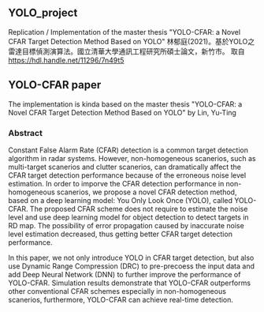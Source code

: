 ## YOLO_project
Replication / Implementation of the master thesis "YOLO-CFAR: a Novel CFAR Target Detection Method Based on YOLO" 林郁庭(2021)。基於YOLO之雷達目標偵測演算法。國立清華大學通訊工程研究所碩士論文，新竹市。 取自 https://hdl.handle.net/11296/7n49t5 

## YOLO-CFAR paper
The implementation is kinda based on the master thesis "YOLO-CFAR: a Novel CFAR Target Detection Method Based on YOLO" by Lin, Yu-Ting

### Abstract
Constant False Alarm Rate (CFAR) detection is a common target detection algorithm in radar systems. However, non-homogeneous scanerios, such as 
multi-target scanerios and clutter scanerios, can dramatically affect the CFAR target detection performance because of the erroneous noise level
estimation. In order to imporve the CFAR detection performance in non-homogeneous scanerios, we propose a novel CFAR detection method, based on
a deep learning model: You Only Look Once (YOLO), called YOLO-CFAR. The proposed CFAR scheme does not require to estimate the noise level and use
deep learning model for object detection to detect targets in RD map. The possibility of error propagation caused by inaccurate noise level estimation
decreased, thus getting better CFAR target detection performance.

In this paper, we not only introduce YOLO in CFAR target detection, but also use Dynamic Range Compression (DRC) to pre-precoess the input data and add
Deep Neural Network (DNN) to further improve the performance of YOLO-CFAR. Simulation results demonstrate that YOLO-CFAR outperforms other conventional
CFAR schemes especially in non-homogeneous scanerios, furthermore, YOLO-CFAR can achieve real-time detection.
